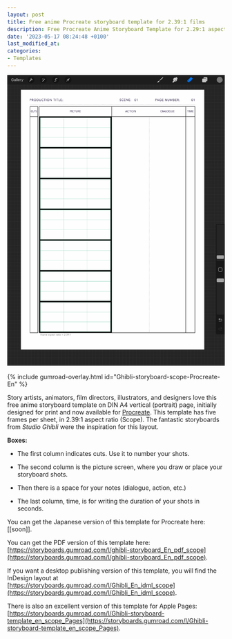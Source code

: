 ```yaml
---
layout: post
title: Free anime Procreate storyboard template for 2.39:1 films 
description: Free Procreate Anime Storyboard Template for 2.29:1 aspect ratio on A4 vertical for manga artists, story artists, animators, film directors, illustrators, and designers.
date: '2023-05-17 08:24:48 +0100'
last_modified_at:
categories:
- Templates
---
```


<a href="https://storyboards.gumroad.com/l/Ghibli-storyboard-scope-Procreate-En" class="no-underline pv2 grow db"><img class="w-100" src="/images/Film-Storyboards.com_free-Procreate_anime-storyboard-template-2.39x1_A4-vertical-grid.png"></a>

{% include gumroad-overlay.html id="Ghibli-storyboard-scope-Procreate-En" %}



Story artists, animators, film directors, illustrators, and designers love this free anime storyboard template on DIN A4 vertical (portrait) page, initially designed for print and now available for [Procreate](https://procreate.com). This template has five frames per sheet, in 2.39:1 aspect ratio (Scope). The fantastic storyboards from *Studio Ghibli* were the inspiration for this layout.

**Boxes:**

- The first column indicates cuts. Use it to number your shots.

- The second column is the picture screen, where you draw or place your storyboard shots.

- Then there is a space for your notes (dialogue, action, etc.)

- The last column, time, is for writing the duration of your shots in seconds.


You can get the Japanese version of this template for Procreate here: [[soon]].


You can get the PDF version of this template here: [https://storyboards.gumroad.com/l/ghibli-storyboard_En_pdf_scope](https://storyboards.gumroad.com/l/ghibli-storyboard_En_pdf_scope).

If you want a desktop publishing version of this template, you will find the InDesign layout at [https://storyboards.gumroad.com/l/Ghibli_En_idml_scope](https://storyboards.gumroad.com/l/Ghibli_En_idml_scope).

There is also an excellent version of this template for Apple Pages: [https://storyboards.gumroad.com/l/Ghibli-storyboard-template_en_scope_Pages](https://storyboards.gumroad.com/l/Ghibli-storyboard-template_en_scope_Pages).